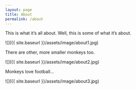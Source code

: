 ```yaml
---
layout: page
title: About
permalink: /about
---
```

 
This is what it’s all about. Well, this is some of what it’s about.

![]({{ site.baseurl }}/assets/image/about1.jpg)

There are other, more smaller monkeys too.

![]({{ site.baseurl }}/assets/image/about2.jpg)

Monkeys love football…

![]({{ site.baseurl }}/assets/image/about3.jpg)
